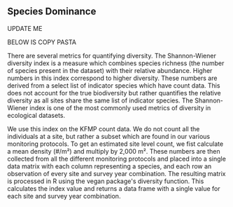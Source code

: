 

## Species Dominance

UPDATE ME 

BELOW IS COPY PASTA

There are several metrics for quantifying diversity. The Shannon-Wiener diversity index is a measure which combines species richness (the number of species present in the dataset) with their relative abundance. Higher numbers in this index correspond to higher diversity. These numbers are derived from a select list of indicator species which have count data. This does not account for the true biodiversity but rather quantifies the relative diversity as all sites share the same list of indicator species. The Shannon-Wiener index is one of the most commonly used metrics of diversity in ecological datasets. 

We use this index on the KFMP count data. We do not count all the individuals at a site, but rather a subset which are found in our various monitoring protocols. To get an estimated site level count, we fist calculate a mean density (#/m²) and multiply by 2,000 m². These numbers are then collected from all the different monitoring protocols and placed into a single data matrix with each column representing a species, and each row an observation of every site and survey year combination. The resulting matrix is processed in R using the vegan package's diversity function. This calculates the index value and returns a data frame with a single value for each site and survey year combination.
